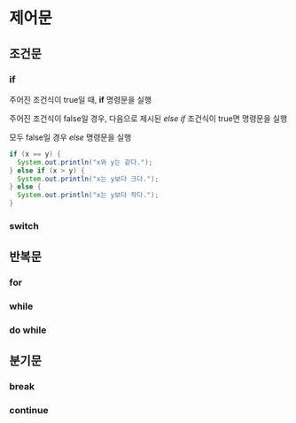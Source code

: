 # 제어문
## 조건문
### if
주어진 조건식이 true일 때, **if** 명령문을 실행

주어진 조건식이 false일 경우, 다음으로 제시된 *else if* 조건식이 true면 명령문을 실행

모두 false일 경우 *else* 명령문을 실행
```java
if (x == y) {
  System.out.println("x와 y는 같다.");
} else if (x > y) {
  System.out.println("x는 y보다 크다.");
} else {
  System.out.println("x는 y보다 작다.");
}
```
### switch
## 반복문
### for
### while
### do while
## 분기문
### break
### continue
